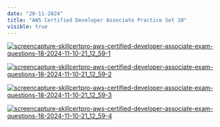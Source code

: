 ```yaml
---
date: "20-11-2024"
title: "AWS Certified Developer Associate Practice Set 10"
visible: true
---
```

<a href="/blog/images/screencapture-skillcertpro-aws-certified-developer-associate-exam-questions-18-2024-11-10-21_12_59-1" target="_blank"><img src="/blog/images/screencapture-skillcertpro-aws-certified-developer-associate-exam-questions-18-2024-11-10-21_12_59-1" alt="screencapture-skillcertpro-aws-certified-developer-associate-exam-questions-18-2024-11-10-21_12_59-1" /></a>

<a href="/blog/images/screencapture-skillcertpro-aws-certified-developer-associate-exam-questions-18-2024-11-10-21_12_59-2" target="_blank"><img src="/blog/images/screencapture-skillcertpro-aws-certified-developer-associate-exam-questions-18-2024-11-10-21_12_59-2" alt="screencapture-skillcertpro-aws-certified-developer-associate-exam-questions-18-2024-11-10-21_12_59-2" /></a>

<a href="/blog/images/screencapture-skillcertpro-aws-certified-developer-associate-exam-questions-18-2024-11-10-21_12_59-3" target="_blank"><img src="/blog/images/screencapture-skillcertpro-aws-certified-developer-associate-exam-questions-18-2024-11-10-21_12_59-3" alt="screencapture-skillcertpro-aws-certified-developer-associate-exam-questions-18-2024-11-10-21_12_59-3" /></a>

<a href="/blog/images/screencapture-skillcertpro-aws-certified-developer-associate-exam-questions-18-2024-11-10-21_12_59-4" target="_blank"><img src="/blog/images/screencapture-skillcertpro-aws-certified-developer-associate-exam-questions-18-2024-11-10-21_12_59-4" alt="screencapture-skillcertpro-aws-certified-developer-associate-exam-questions-18-2024-11-10-21_12_59-4" /></a>

